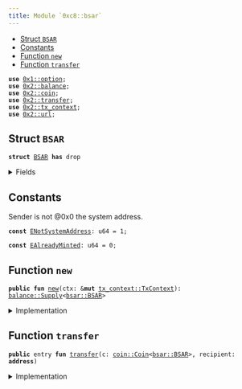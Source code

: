 ```yaml
---
title: Module `0xc8::bsar`
---
```




-  [Struct `BSAR`](#0xc8_bsar_BSAR)
-  [Constants](#@Constants_0)
-  [Function `new`](#0xc8_bsar_new)
-  [Function `transfer`](#0xc8_bsar_transfer)


<pre><code><b>use</b> <a href="../move-stdlib/option.md#0x1_option">0x1::option</a>;
<b>use</b> <a href="../sui-framework/balance.md#0x2_balance">0x2::balance</a>;
<b>use</b> <a href="../sui-framework/coin.md#0x2_coin">0x2::coin</a>;
<b>use</b> <a href="../sui-framework/transfer.md#0x2_transfer">0x2::transfer</a>;
<b>use</b> <a href="../sui-framework/tx_context.md#0x2_tx_context">0x2::tx_context</a>;
<b>use</b> <a href="../sui-framework/url.md#0x2_url">0x2::url</a>;
</code></pre>



<a name="0xc8_bsar_BSAR"></a>

## Struct `BSAR`



<pre><code><b>struct</b> <a href="bsar.md#0xc8_bsar_BSAR">BSAR</a> <b>has</b> drop
</code></pre>



<details>
<summary>Fields</summary>


<dl>
<dt>
<code>dummy_field: bool</code>
</dt>
<dd>

</dd>
</dl>


</details>

<a name="@Constants_0"></a>

## Constants


<a name="0xc8_bsar_ENotSystemAddress"></a>

Sender is not @0x0 the system address.


<pre><code><b>const</b> <a href="bsar.md#0xc8_bsar_ENotSystemAddress">ENotSystemAddress</a>: u64 = 1;
</code></pre>



<a name="0xc8_bsar_EAlreadyMinted"></a>



<pre><code><b>const</b> <a href="bsar.md#0xc8_bsar_EAlreadyMinted">EAlreadyMinted</a>: u64 = 0;
</code></pre>



<a name="0xc8_bsar_new"></a>

## Function `new`



<pre><code><b>public</b> <b>fun</b> <a href="bsar.md#0xc8_bsar_new">new</a>(ctx: &<b>mut</b> <a href="../sui-framework/tx_context.md#0x2_tx_context_TxContext">tx_context::TxContext</a>): <a href="../sui-framework/balance.md#0x2_balance_Supply">balance::Supply</a>&lt;<a href="bsar.md#0xc8_bsar_BSAR">bsar::BSAR</a>&gt;
</code></pre>



<details>
<summary>Implementation</summary>


<pre><code><b>public</b> <b>fun</b> <a href="bsar.md#0xc8_bsar_new">new</a>(ctx: &<b>mut</b> TxContext): Supply&lt;<a href="bsar.md#0xc8_bsar_BSAR">BSAR</a>&gt; {
    <b>assert</b>!(<a href="../sui-framework/tx_context.md#0x2_tx_context_sender">tx_context::sender</a>(ctx) == @0x0, <a href="bsar.md#0xc8_bsar_ENotSystemAddress">ENotSystemAddress</a>);
    <b>assert</b>!(<a href="../sui-framework/tx_context.md#0x2_tx_context_epoch">tx_context::epoch</a>(ctx) == 0, <a href="bsar.md#0xc8_bsar_EAlreadyMinted">EAlreadyMinted</a>);
    <b>let</b> (cap, metadata) = <a href="../sui-framework/coin.md#0x2_coin_create_currency">coin::create_currency</a>(
        <a href="bsar.md#0xc8_bsar_BSAR">BSAR</a> {},
        9,
        b"<a href="bsar.md#0xc8_bsar_BSAR">BSAR</a>",
        b"Benfen SAR",
        b"",
        <a href="../move-stdlib/option.md#0x1_option_none">option::none</a>(),
        ctx
    );
    <a href="../sui-framework/transfer.md#0x2_transfer_public_freeze_object">transfer::public_freeze_object</a>(metadata);
    <a href="../sui-framework/coin.md#0x2_coin_treasury_into_supply">coin::treasury_into_supply</a>(cap)
}
</code></pre>



</details>

<a name="0xc8_bsar_transfer"></a>

## Function `transfer`



<pre><code><b>public</b> entry <b>fun</b> <a href="../sui-framework/transfer.md#0x2_transfer">transfer</a>(c: <a href="../sui-framework/coin.md#0x2_coin_Coin">coin::Coin</a>&lt;<a href="bsar.md#0xc8_bsar_BSAR">bsar::BSAR</a>&gt;, recipient: <b>address</b>)
</code></pre>



<details>
<summary>Implementation</summary>


<pre><code><b>public</b> entry <b>fun</b> <a href="../sui-framework/transfer.md#0x2_transfer">transfer</a>(c: <a href="../sui-framework/coin.md#0x2_coin_Coin">coin::Coin</a>&lt;<a href="bsar.md#0xc8_bsar_BSAR">BSAR</a>&gt;, recipient: <b>address</b>) {
    <a href="../sui-framework/transfer.md#0x2_transfer_public_transfer">transfer::public_transfer</a>(c, recipient)
}
</code></pre>



</details>
